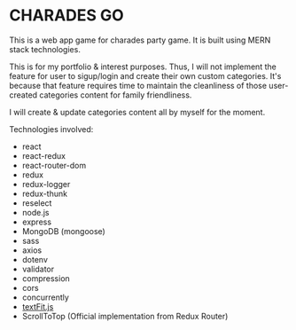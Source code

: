 # CHARADES GO

This is a web app game for charades party game. It is built using MERN stack technologies.

This is for my portfolio & interest purposes. Thus, I will not implement the feature for user to sigup/login and create their own custom categories. It's because that feature requires time to maintain the cleanliness of those user-created categories content for family friendliness.

I will create & update categories content all by myself for the moment.

Technologies involved:

- react
- react-redux
- react-router-dom
- redux
- redux-logger
- redux-thunk
- reselect
- node.js
- express
- MongoDB (mongoose)
- sass
- axios
- dotenv
- validator
- compression
- cors
- concurrently
- [textFit.js](https://github.com/STRML/textFit)
- ScrollToTop (Official implementation from Redux Router)

